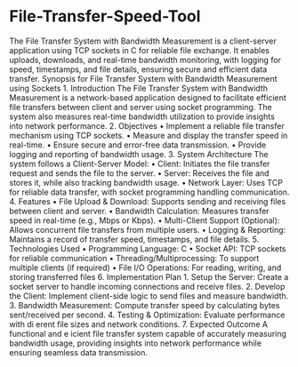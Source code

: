 # File-Transfer-Speed-Tool
The File Transfer System with Bandwidth Measurement is a client-server application using TCP sockets in C for reliable file exchange. It enables uploads, downloads, and real-time bandwidth monitoring, with logging for speed, timestamps, and file details, ensuring secure and efficient data transfer.
Synopsis for File Transfer System with Bandwidth Measurement using Sockets 1. Introduction The File Transfer System with Bandwidth Measurement is a network-based application designed to facilitate efficient file transfers between client and server using socket programming. The system also measures real-time bandwidth utilization to provide insights into network performance. 2. Objectives • Implement a reliable file transfer mechanism using TCP sockets. • Measure and display the transfer speed in real-time. • Ensure secure and error-free data transmission. • Provide logging and reporting of bandwidth usage. 3. System Architecture The system follows a Client-Server Model: • Client: Initiates the file transfer request and sends the file to the server. • Server: Receives the file and stores it, while also tracking bandwidth usage. • Network Layer: Uses TCP for reliable data transfer, with socket programming handling communication. 4. Features • File Upload & Download: Supports sending and receiving files between client and server. • Bandwidth Calculation: Measures transfer speed in real-time (e.g., Mbps or Kbps). • Multi-Client Support (Optional): Allows concurrent file transfers from multiple users. • Logging & Reporting: Maintains a record of transfer speed, timestamps, and file details. 5. Technologies Used • Programming Language: C • Socket API: TCP sockets for reliable communication • Threading/Multiprocessing: To support multiple clients (if required) • File I/O Operations: For reading, writing, and storing transferred files 6. Implementation Plan 1. Setup the Server: Create a socket server to handle incoming connections and receive files. 2. Develop the Client: Implement client-side logic to send files and measure bandwidth. 3. Bandwidth Measurement: Compute transfer speed by calculating bytes sent/received per second. 4. Testing & Optimization: Evaluate performance with di erent file sizes and network conditions. 7. Expected Outcome A functional and e icient file transfer system capable of accurately measuring bandwidth usage, providing insights into network performance while ensuring seamless data transmission.
